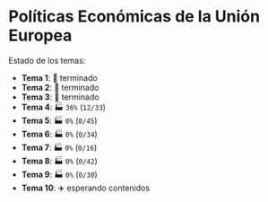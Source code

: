 # Políticas Económicas de la Unión Europea

Estado de los temas:

- **Tema 1**: :rocket: terminado
- **Tema 2**: :rocket: terminado
- **Tema 3**: :rocket: terminado
- **Tema 4**: :factory: `36%` (`12/33`)
- **Tema 5**: :factory: `0%` (`0/45`)
- **Tema 6**: :factory: `0%` (`0/34`)
- **Tema 7**: :factory: `0%` (`0/16`)
- **Tema 8**: :factory: `0%` (`0/42`)
- **Tema 9**: :factory: `0%` (`0/30`)
- **Tema 10**: :airplane: esperando contenidos
